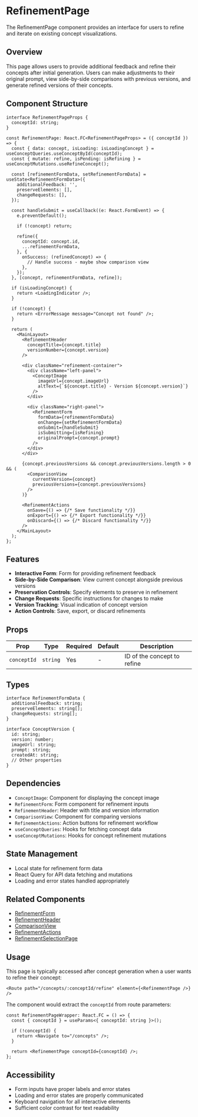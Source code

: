 # RefinementPage

The RefinementPage component provides an interface for users to refine and iterate on existing concept visualizations.

## Overview

This page allows users to provide additional feedback and refine their concepts after initial generation. Users can make adjustments to their original prompt, view side-by-side comparisons with previous versions, and generate refined versions of their concepts.

## Component Structure

```tsx
interface RefinementPageProps {
  conceptId: string;
}

const RefinementPage: React.FC<RefinementPageProps> = ({ conceptId }) => {
  const { data: concept, isLoading: isLoadingConcept } = useConceptQueries.useConceptById(conceptId);
  const { mutate: refine, isPending: isRefining } = useConceptMutations.useRefineConcept();
  
  const [refinementFormData, setRefinementFormData] = useState<RefinementFormData>({
    additionalFeedback: '',
    preserveElements: [],
    changeRequests: [],
  });
  
  const handleSubmit = useCallback((e: React.FormEvent) => {
    e.preventDefault();
    
    if (!concept) return;
    
    refine({
      conceptId: concept.id,
      ...refinementFormData,
    }, {
      onSuccess: (refinedConcept) => {
        // Handle success - maybe show comparison view
      },
    });
  }, [concept, refinementFormData, refine]);
  
  if (isLoadingConcept) {
    return <LoadingIndicator />;
  }
  
  if (!concept) {
    return <ErrorMessage message="Concept not found" />;
  }
  
  return (
    <MainLayout>
      <RefinementHeader 
        conceptTitle={concept.title}
        versionNumber={concept.version}
      />
      
      <div className="refinement-container">
        <div className="left-panel">
          <ConceptImage 
            imageUrl={concept.imageUrl}
            altText={`${concept.title} - Version ${concept.version}`}
          />
        </div>
        
        <div className="right-panel">
          <RefinementForm
            formData={refinementFormData}
            onChange={setRefinementFormData}
            onSubmit={handleSubmit}
            isSubmitting={isRefining}
            originalPrompt={concept.prompt}
          />
        </div>
      </div>
      
      {concept.previousVersions && concept.previousVersions.length > 0 && (
        <ComparisonView
          currentVersion={concept}
          previousVersions={concept.previousVersions}
        />
      )}
      
      <RefinementActions
        onSave={() => {/* Save functionality */}}
        onExport={() => {/* Export functionality */}}
        onDiscard={() => {/* Discard functionality */}}
      />
    </MainLayout>
  );
};
```

## Features

- **Interactive Form**: Form for providing refinement feedback
- **Side-by-Side Comparison**: View current concept alongside previous versions
- **Preservation Controls**: Specify elements to preserve in refinement
- **Change Requests**: Specific instructions for changes to make
- **Version Tracking**: Visual indication of concept version
- **Action Controls**: Save, export, or discard refinements

## Props

| Prop | Type | Required | Default | Description |
|------|------|----------|---------|-------------|
| `conceptId` | `string` | Yes | - | ID of the concept to refine |

## Types

```tsx
interface RefinementFormData {
  additionalFeedback: string;
  preserveElements: string[];
  changeRequests: string[];
}

interface ConceptVersion {
  id: string;
  version: number;
  imageUrl: string;
  prompt: string;
  createdAt: string;
  // Other properties
}
```

## Dependencies

- `ConceptImage`: Component for displaying the concept image
- `RefinementForm`: Form component for refinement inputs
- `RefinementHeader`: Header with title and version information
- `ComparisonView`: Component for comparing versions
- `RefinementActions`: Action buttons for refinement workflow
- `useConceptQueries`: Hooks for fetching concept data
- `useConceptMutations`: Hooks for concept refinement mutations

## State Management

- Local state for refinement form data
- React Query for API data fetching and mutations
- Loading and error states handled appropriately

## Related Components

- [RefinementForm](./components/RefinementForm.md)
- [RefinementHeader](./components/RefinementHeader.md)
- [ComparisonView](./components/ComparisonView.md)
- [RefinementActions](./components/RefinementActions.md)
- [RefinementSelectionPage](./RefinementSelectionPage.md)

## Usage

This page is typically accessed after concept generation when a user wants to refine their concept:

```tsx
<Route path="/concepts/:conceptId/refine" element={<RefinementPage />} />
```

The component would extract the `conceptId` from route parameters:

```tsx
const RefinementPageWrapper: React.FC = () => {
  const { conceptId } = useParams<{ conceptId: string }>();
  
  if (!conceptId) {
    return <Navigate to="/concepts" />;
  }
  
  return <RefinementPage conceptId={conceptId} />;
};
```

## Accessibility

- Form inputs have proper labels and error states
- Loading and error states are properly communicated
- Keyboard navigation for all interactive elements
- Sufficient color contrast for text readability 